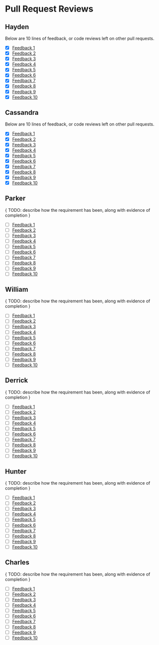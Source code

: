 # Pull Request Reviews

## Hayden

Below are 10 lines of feedback, or code reviews left on other pull requests.

- [x] [Feedback 1](https://github.com/DryCreations/pdfproject/pull/20#pullrequestreview-619940188)
- [x] [Feedback 2](https://github.com/DryCreations/pdfproject/pull/36#discussion_r608287384)
- [x] [Feedback 3](https://github.com/DryCreations/pdfproject/pull/37#discussion_r608329115)
- [x] [Feedback 4](https://github.com/DryCreations/pdfproject/pull/41#discussion_r614438644)
- [x] [Feedback 5](https://github.com/DryCreations/pdfproject/pull/43#issuecomment-820771474)
- [x] [Feedback 6](https://github.com/DryCreations/pdfproject/pull/44#pullrequestreview-637177549)
- [x] [Feedback 7](https://github.com/DryCreations/pdfproject/pull/49#pullrequestreview-635126772)
- [x] [Feedback 8](https://github.com/DryCreations/pdfproject/pull/49#pullrequestreview-635126772)
- [x] [Feedback 9](https://github.com/DryCreations/pdfproject/pull/45#discussion_r614442484)
- [x] [Feedback 10](https://github.com/DryCreations/pdfproject/pull/28#pullrequestreview-621710792)

## Cassandra

Below are 10 lines of feedback, or code reviews left on other pull requests.

- [x] [Feedback 1](https://github.com/DryCreations/pdfproject/pull/36#pullrequestreview-633055231)
- [x] [Feedback 2](https://github.com/DryCreations/pdfproject/pull/12#pullrequestreview-610359143)
- [x] [Feedback 3](https://github.com/DryCreations/pdfproject/pull/32#pullrequestreview-625725355)
- [x] [Feedback 4](https://github.com/DryCreations/pdfproject/pull/4#issuecomment-785612557)
- [x] [Feedback 5](https://github.com/DryCreations/pdfproject/pull/43#pullrequestreview-637210625)
- [x] [Feedback 6](https://github.com/DryCreations/pdfproject/pull/59#pullrequestreview-642807746)
- [x] [Feedback 7](https://github.com/DryCreations/pdfproject/pull/44#pullrequestreview-637288933)
- [x] [Feedback 8](https://github.com/DryCreations/pdfproject/pull/57#pullrequestreview-640479951)
- [x] [Feedback 9](https://github.com/DryCreations/pdfproject/pull/56#pullrequestreview-642798414)
- [x] [Feedback 10](https://github.com/DryCreations/pdfproject/pull/64#pullrequestreview-642800870)

## Parker

{ TODO: describe how the requirement has been, along with evidence of completion }

- [ ] [Feedback 1]()
- [ ] [Feedback 2]()
- [ ] [Feedback 3]()
- [ ] [Feedback 4]()
- [ ] [Feedback 5]()
- [ ] [Feedback 6]()
- [ ] [Feedback 7]()
- [ ] [Feedback 8]()
- [ ] [Feedback 9]()
- [ ] [Feedback 10]()

## William

{ TODO: describe how the requirement has been, along with evidence of completion }

- [ ] [Feedback 1]()
- [ ] [Feedback 2]()
- [ ] [Feedback 3]()
- [ ] [Feedback 4]()
- [ ] [Feedback 5]()
- [ ] [Feedback 6]()
- [ ] [Feedback 7]()
- [ ] [Feedback 8]()
- [ ] [Feedback 9]()
- [ ] [Feedback 10]()

## Derrick

{ TODO: describe how the requirement has been, along with evidence of completion }

- [ ] [Feedback 1]()
- [ ] [Feedback 2]()
- [ ] [Feedback 3]()
- [ ] [Feedback 4]()
- [ ] [Feedback 5]()
- [ ] [Feedback 6]()
- [ ] [Feedback 7]()
- [ ] [Feedback 8]()
- [ ] [Feedback 9]()
- [ ] [Feedback 10]()

## Hunter

{ TODO: describe how the requirement has been, along with evidence of completion }

- [ ] [Feedback 1]()
- [ ] [Feedback 2]()
- [ ] [Feedback 3]()
- [ ] [Feedback 4]()
- [ ] [Feedback 5]()
- [ ] [Feedback 6]()
- [ ] [Feedback 7]()
- [ ] [Feedback 8]()
- [ ] [Feedback 9]()
- [ ] [Feedback 10]()

## Charles

{ TODO: describe how the requirement has been, along with evidence of completion }

- [ ] [Feedback 1]()
- [ ] [Feedback 2]()
- [ ] [Feedback 3]()
- [ ] [Feedback 4]()
- [ ] [Feedback 5]()
- [ ] [Feedback 6]()
- [ ] [Feedback 7]()
- [ ] [Feedback 8]()
- [ ] [Feedback 9]()
- [ ] [Feedback 10]()
